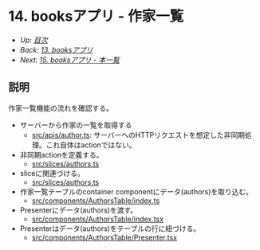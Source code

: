 # 14. booksアプリ - 作家一覧

- *Up: [目次](../index.md)*
- *Back: [13. booksアプリ](./13_books_app.md)*
- *Next: [15. booksアプリ - 本一覧](./15_books_app_book_table.md)*

## 説明

作家一覧機能の流れを確認する。

- サーバーから作家の一覧を取得する
  - [src/apis/author.ts](https://codesandbox.io/s/redux-training-2022-books-app-3tdyzk?file=/src/apis/author.ts): サーバーへのHTTPリクエストを想定した非同期処理。これ自体はactionではない。
- 非同期actionを定義する。
  - [src/slices/authors.ts](https://codesandbox.io/s/redux-training-2022-books-app-3tdyzk?file=/src/slices/authors.ts)
- sliceに関連づける。
  - [src/slices/authors.ts](https://codesandbox.io/s/redux-training-2022-books-app-3tdyzk?file=/src/slices/authors.ts)
- 作家一覧テーブルのcontainer componentにデータ(authors)を取り込む。
  - [src/components/AuthorsTable/index.ts](https://codesandbox.io/s/redux-training-2022-books-app-3tdyzk?file=/src/components/AuthorsTable/index.ts)
- Presenterにデータ(authors)を渡す。
  - [src/components/AuthorsTable/index.tsx](https://codesandbox.io/s/redux-training-2022-books-app-3tdyzk?file=/src/components/AuthorsTable/index.tsx)
- Presenterはデータ(authors)をテーブルの行に紐づける。
  - [src/components/AuthorsTable/Presenter.tsx](https://codesandbox.io/s/redux-training-2022-books-app-3tdyzk?file=/src/components/AuthorsTable/Presenter.tsx)
